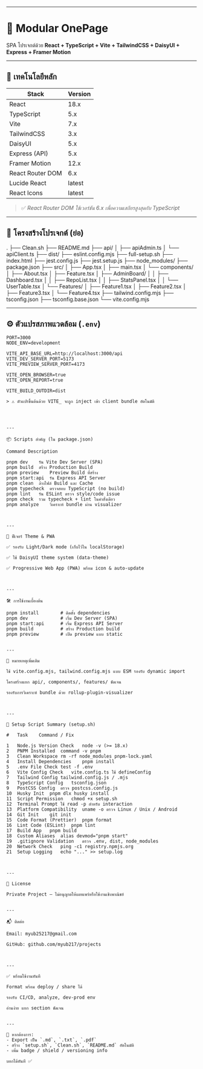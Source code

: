 
---

# 🚀 Modular OnePage

SPA โปรเจกต์ด้วย **React + TypeScript + Vite + TailwindCSS + DaisyUI + Express + Framer Motion**

---

## 🔧 เทคโนโลยีหลัก

| Stack            | Version |
| ---------------- | ------- |
| React            | 18.x    |
| TypeScript       | 5.x     |
| Vite             | 7.x     |
| TailwindCSS      | 3.x     |
| DaisyUI          | 5.x     |
| Express (API)    | 5.x     |
| Framer Motion    | 12.x    |
| React Router DOM | 6.x     |
| Lucide React     | latest  |
| React Icons      | latest  |

> ✅ *React Router DOM ใช้เวอร์ชัน 6.x เพื่อความเสถียรสูงสุดกับ TypeScript*

---

## 📁 โครงสร้างโปรเจกต์ (ย่อ)

. ├── Clean.sh ├── README.md ├── api/ │   ├── apiAdmin.ts │   └── apiClient.ts ├── dist/ ├── eslint.config.mjs ├── full-setup.sh ├── index.html ├── jest.config.js ├── jest.setup.js ├── node_modules/ ├── package.json ├── src/ │   ├── App.tsx │   ├── main.tsx │   └── components/ │       ├── About.tsx │       ├── Feature.tsx │       ├── AdminBoard/ │       │   ├── Dashboard.tsx │       │   ├── RepoList.tsx │       │   ├── StatsPanel.tsx │       │   └── UserTable.tsx │       └── Features/ │           ├── Feature1.tsx │           ├── Feature2.tsx │           ├── Feature3.tsx │           └── Feature4.tsx ├── tailwind.config.mjs ├── tsconfig.json ├── tsconfig.base.json └── vite.config.mjs

---

## ⚙️ ตัวแปรสภาพแวดล้อม (`.env`)

```env
PORT=3000
NODE_ENV=development

VITE_API_BASE_URL=http://localhost:3000/api
VITE_DEV_SERVER_PORT=5173
VITE_PREVIEW_SERVER_PORT=4173

VITE_OPEN_BROWSER=true
VITE_OPEN_REPORT=true

VITE_BUILD_OUTDIR=dist

> ⚠️ ตัวแปรขึ้นต้นด้วย VITE_ จะถูก inject เข้า client bundle อัตโนมัติ




---

📦 Scripts สำคัญ (ใน package.json)

Command	Description

pnpm dev	รัน Vite Dev Server (SPA)
pnpm build	สร้าง Production Build
pnpm preview	Preview Build ที่สร้าง
pnpm start:api	รัน Express API Server
pnpm clean	ล้างไฟล์ Build และ Cache
pnpm typecheck	ตรวจสอบ TypeScript (no build)
pnpm lint	รัน ESLint ตรวจ style/code issue
pnpm check	รวม typecheck + lint ในคำสั่งเดียว
pnpm analyze	วิเคราะห์ bundle ผ่าน visualizer



---

🌙 ฟีเจอร์ Theme & PWA

✅ รองรับ Light/Dark mode (เก็บไว้ใน localStorage)

✅ ใช้ DaisyUI theme system (data-theme)

✅ Progressive Web App (PWA) พร้อม icon & auto-update



---

🛠 การใช้งานเบื้องต้น

pnpm install        # ติดตั้ง dependencies
pnpm dev            # เริ่ม Dev Server (SPA)
pnpm start:api      # เริ่ม Express API Server
pnpm build          # สร้าง Production build
pnpm preview        # เปิด preview แบบ static


---

🧠 หมายเหตุเพิ่มเติม

ใช้ vite.config.mjs, tailwind.config.mjs แบบ ESM รองรับ dynamic import

โครงสร้างแยก api/, components/, features/ ชัดเจน

รองรับการวิเคราะห์ bundle ด้วย rollup-plugin-visualizer



---

🔧 Setup Script Summary (setup.sh)

#	Task	Command / Fix

1	Node.js Version Check	node -v (>= 18.x)
2	PNPM Installed	command -v pnpm
3	Clean Workspace	rm -rf node_modules pnpm-lock.yaml
4	Install Dependencies	pnpm install
5	.env File Check	test -f .env
6	Vite Config Check	vite.config.ts ใช้ defineConfig
7	Tailwind Config	tailwind.config.js / .mjs
8	TypeScript Config	tsconfig.json
9	PostCSS Config	ตรวจ postcss.config.js
10	Husky Init	pnpm dlx husky install
11	Script Permission	chmod +x setup.sh
12	Terminal Prompt	ใช้ read -p สำหรับ interaction
13	Platform Compatibility	uname -o ตรวจ Linux / Unix / Android
14	Git Init	git init
15	Code Format (Prettier)	pnpm format
16	Lint Code (ESLint)	pnpm lint
17	Build App	pnpm build
18	Custom Aliases	alias devmod="pnpm start"
19	.gitignore Validation	ตรวจ .env, dist, node_modules
20	Network Check	ping -c1 registry.npmjs.org
21	Setup Logging	echo "..." >> setup.log



---

📄 License

Private Project — ไม่อนุญาตให้เผยแพร่หรือใช้งานเชิงพาณิชย์


---

📬 ติดต่อ

Email: myub25217@gmail.com

GitHub: github.com/myub217/projects



---

✅ พร้อมใช้งานทันที

Format พร้อม deploy / share ได้

รองรับ CI/CD, analyze, dev-prod env

อ่านง่าย แยก section ชัดเจน


---

📌 หากต้องการ:
- Export เป็น `.md`, `.txt`, `.pdf`
- สร้าง `setup.sh`, `Clean.sh`, `README.md` อัตโนมัติ
- เพิ่ม badge / shield / versioning info

บอกได้ทันที ✅

